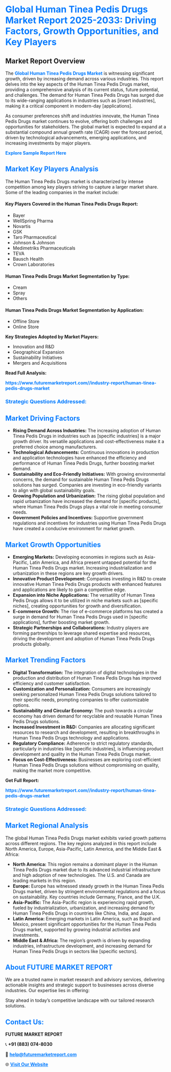 <h1 style="color: #007BFF;">Global Human Tinea Pedis Drugs Market Report 2025-2033: Driving Factors, Growth Opportunities, and Key Players</h1>

<section id="overview">
<h2>Market Report Overview</h2>
<p>The <a href="https://www.futuremarketreport.com//industry-report/human-tinea-pedis-drugs-market" style="color: #007BFF; text-decoration: none;"><strong>Global Human Tinea Pedis Drugs Market</strong></a> is witnessing significant growth, driven by increasing demand across various industries. This report delves into the key aspects of the Human Tinea Pedis Drugs market, providing a comprehensive analysis of its current status, future potential, and challenges. The demand for Human Tinea Pedis Drugs has surged due to its wide-ranging applications in industries such as [insert industries], making it a critical component in modern-day [applications].</p>
<p>As consumer preferences shift and industries innovate, the Human Tinea Pedis Drugs market continues to evolve, offering both challenges and opportunities for stakeholders. The global market is expected to expand at a substantial compound annual growth rate (CAGR) over the forecast period, driven by technological advancements, emerging applications, and increasing investments by major players.</p>
</section>

<section id="overview">
<p><a href="https://www.futuremarketreport.com//request-sample/reportId=79473" style="color: #007BFF; text-decoration: none;"><strong>Explore Sample Report Here</strong></a></p>
</section>

<section id="key-players">
<h2 style="color: #007BFF;">Market Key Players Analysis</h2>
<p>The Human Tinea Pedis Drugs market is characterized by intense competition among key players striving to capture a larger market share. Some of the leading companies in the market include:</p>
<h4>Key Players Covered in the Human Tinea Pedis Drugs Report:</h4>
<ul><li>Bayer</li><li>WellSpring Pharma</li><li>Novartis</li><li>GSK</li><li>Taro Pharmaceutical</li><li>Johnson &amp; Johnson</li><li>Medimetriks Pharmaceuticals</li><li>TEVA</li><li>Bausch Health</li><li>Crown Laboratories</li></ul>
<h4>Human Tinea Pedis Drugs Market Segmentation by Type:</h4>
<ul><li>Cream</li><li>Spray</li><li>Others</li></ul>

<h4>Human Tinea Pedis Drugs Market Segmentation by Application:</h4>
<ul><li>Offline Store</li><li>Online Store</li></ul>
<p><strong>Key Strategies Adopted by Market Players:</strong></p>
<ul>
<li>Innovation and R&D</li>
<li>Geographical Expansion</li>
<li>Sustainability Initiatives</li>
<li>Mergers and Acquisitions</li>
</ul>
</section>

<section>
<p><strong>Read Full Analysis: </strong></p><a href="https://www.futuremarketreport.com//industry-report/human-tinea-pedis-drugs-market" style="color: #007BFF; text-decoration: none;"><strong>https://www.futuremarketreport.com//industry-report/human-tinea-pedis-drugs-market</strong></a>
<h3 style="color: #007BFF;">Strategic Questions Addressed:</h3>
</section>

<section id="driving-factors">
<h2 style="color: #007BFF;">Market Driving Factors</h2>
<ul>
<li><strong>Rising Demand Across Industries:</strong> The increasing adoption of Human Tinea Pedis Drugs in industries such as [specific industries] is a major growth driver. Its versatile applications and cost-effectiveness make it a preferred choice among manufacturers.</li>
<li><strong>Technological Advancements:</strong> Continuous innovations in production and application technologies have enhanced the efficiency and performance of Human Tinea Pedis Drugs, further boosting market demand.</li>
<li><strong>Sustainability and Eco-Friendly Initiatives:</strong> With growing environmental concerns, the demand for sustainable Human Tinea Pedis Drugs solutions has surged. Companies are investing in eco-friendly variants to align with global sustainability goals.</li>
<li><strong>Growing Population and Urbanization:</strong> The rising global population and rapid urbanization have increased the demand for [specific products], where Human Tinea Pedis Drugs plays a vital role in meeting consumer needs.</li>
<li><strong>Government Policies and Incentives:</strong> Supportive government regulations and incentives for industries using Human Tinea Pedis Drugs have created a conducive environment for market growth.</li>
</ul>
</section>

<section id="growth-opportunities">
<h2 style="color: #007BFF;">Market Growth Opportunities</h2>
<ul>
<li><strong>Emerging Markets:</strong> Developing economies in regions such as Asia-Pacific, Latin America, and Africa present untapped potential for the Human Tinea Pedis Drugs market. Increasing industrialization and urbanization in these regions are key growth drivers.</li>
<li><strong>Innovative Product Development:</strong> Companies investing in R&D to create innovative Human Tinea Pedis Drugs products with enhanced features and applications are likely to gain a competitive edge.</li>
<li><strong>Expansion into Niche Applications:</strong> The versatility of Human Tinea Pedis Drugs allows it to be utilized in niche markets such as [specific niches], creating opportunities for growth and diversification.</li>
<li><strong>E-commerce Growth:</strong> The rise of e-commerce platforms has created a surge in demand for Human Tinea Pedis Drugs used in [specific applications], further boosting market growth.</li>
<li><strong>Strategic Partnerships and Collaborations:</strong> Industry players are forming partnerships to leverage shared expertise and resources, driving the development and adoption of Human Tinea Pedis Drugs products globally.</li>
</ul>
</section>

<section id="trending-factors">
<h2 style="color: #007BFF;">Market Trending Factors</h2>
<ul>
<li><strong>Digital Transformation:</strong> The integration of digital technologies in the production and distribution of Human Tinea Pedis Drugs has improved efficiency and customer satisfaction.</li>
<li><strong>Customization and Personalization:</strong> Consumers are increasingly seeking personalized Human Tinea Pedis Drugs solutions tailored to their specific needs, prompting companies to offer customizable options.</li>
<li><strong>Sustainability and Circular Economy:</strong> The push towards a circular economy has driven demand for recyclable and reusable Human Tinea Pedis Drugs solutions.</li>
<li><strong>Increased Investment in R&D:</strong> Companies are allocating significant resources to research and development, resulting in breakthroughs in Human Tinea Pedis Drugs technology and applications.</li>
<li><strong>Regulatory Compliance:</strong> Adherence to strict regulatory standards, particularly in industries like [specific industries], is influencing product development and quality in the Human Tinea Pedis Drugs market.</li>
<li><strong>Focus on Cost-Effectiveness:</strong> Businesses are exploring cost-efficient Human Tinea Pedis Drugs solutions without compromising on quality, making the market more competitive.</li>
</ul>
</section>

<section>
<p><strong>Get Full Report: </strong></p><a href="https://www.futuremarketreport.com//industry-report/human-tinea-pedis-drugs-market" style="color: #007BFF; text-decoration: none;"><strong>https://www.futuremarketreport.com//industry-report/human-tinea-pedis-drugs-market</strong></a>
<h3 style="color: #007BFF;">Strategic Questions Addressed:</h3>
</section>


<section id="regional-analysis">
<h2 style="color: #007BFF;">Market Regional Analysis</h2>
<p>The global Human Tinea Pedis Drugs market exhibits varied growth patterns across different regions. The key regions analyzed in this report include North America, Europe, Asia-Pacific, Latin America, and the Middle East & Africa:</p>
<ul>
<li><strong>North America:</strong> This region remains a dominant player in the Human Tinea Pedis Drugs market due to its advanced industrial infrastructure and high adoption of new technologies. The U.S. and Canada are leading markets in this region.</li>
<li><strong>Europe:</strong> Europe has witnessed steady growth in the Human Tinea Pedis Drugs market, driven by stringent environmental regulations and a focus on sustainability. Key countries include Germany, France, and the U.K.</li>
<li><strong>Asia-Pacific:</strong> The Asia-Pacific region is experiencing rapid growth, fueled by industrialization, urbanization, and increasing demand for Human Tinea Pedis Drugs in countries like China, India, and Japan.</li>
<li><strong>Latin America:</strong> Emerging markets in Latin America, such as Brazil and Mexico, present significant opportunities for the Human Tinea Pedis Drugs market, supported by growing industrial activities and investments.</li>
<li><strong>Middle East & Africa:</strong> The region’s growth is driven by expanding industries, infrastructure development, and increasing demand for Human Tinea Pedis Drugs in sectors like [specific sectors].</li>
</ul>
</section>

<footer>
<h2 style="color: #007BFF;">About FUTURE MARKET REPORT</h2>
<p>We are a trusted name in market research and advisory services, delivering actionable insights and strategic support to businesses across diverse industries. Our expertise lies in offering:</p>

<p>Stay ahead in today’s competitive landscape with our tailored research solutions.</p>

<h2 style="color: #007BFF;">Contact Us:</h2>
<p><strong>FUTURE MARKET REPORT</strong></p>
<p>📞 <strong>+91 (883) 074-8030</strong></p>
<p>📧 <strong><a href="mailto:help@futuremarketreport.com" style="color: #007BFF;">help@futuremarketreport.com</a></strong></p>
<p>🌐 <strong><a href="https://www.futuremarketreport.com/" style="color: #007BFF;">Visit Our Website</a></strong></p>
</footer>